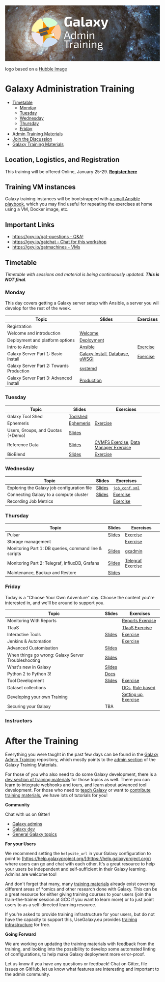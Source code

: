 ![Galaxy Admin Training logo: GTN star over center of a galaxy background with the text Galaxy Admin Training](./logo.png)

logo based on a [Hubble Image](https://hubblesite.org/contents/media/images/2018/48/4280-Image.html)

# Galaxy Administration Training


- [Timetable](#timetable)
	- [Monday](#monday)
	- [Tuesday](#tuesday)
	- [Wednesday](#wednesday)
	- [Thursday](#thursday)
	- [Friday](#friday)
- [Admin Training Materials](https://training.galaxyproject.org/training-material/topics/admin/)
- [Join the Discussion](https://gxy.io/gatchat)
- [Galaxy Training Materials](https://training.galaxyproject.org/)

## Location, Logistics, and Registration

This training will be offered Online, January 25-29. [**Register here**](https://galaxyproject.org/events/2021-01-admin-training/)

## Training VM instances

Galaxy training instances will be bootstrapped with [a small Ansible playbook](/bootstrap-instances), which you may find useful for repeating the exercises at home using a VM, Docker image, etc.

## Important Links

- [https://gxy.io/gat-questions - Q&A!](https://gxy.io/gat-questions)
- [https://gxy.io/gatchat - Chat for this workshop](https://gxy.io/gatchat)
- [https://gxy.io/gatmachines - VMs](https://gxy.io/gatmachines)

## Timetable

_Timetable with sessions and material is being continuously updated. **This is NOT final**._

### Monday

This day covers getting a Galaxy server setup with Ansible, a server you will develop for the rest of the week.

| **Topic**                                  | **Slides**                                                                            | **Exercises**                  |
| ---------                                  | ---------                                                                             | -----------                    |
| Registration                               |                                                                                       |                                |
| Welcome and introduction                   | [Welcome][welcome-slides]                                                             |                                |
| Deployment and platform options            | [Deployment][deployment-slides]                                                       |                                |
| Intro to Ansible                           | [Ansible][ansible-slides]                                                             | [Exercise][ansible-exercise]   |
| Galaxy Server Part 1: Basic Install        | [Galaxy Install][ansible-galaxy-slides], [Database][db-slides], [uWSGI][uwsgi-slides] | [Exercise][ansible-galaxy]     |
| Galaxy Server Part 2: Towards Production   | [systemd][systemd-slides]                                                             |                                |
| Galaxy Server Part 3: Advanced Install     | [Production][production-slides]                                                       |                                |


### Tuesday


| **Topic**                         | **Slides**                    | **Exercises**                                                                    |
| ---------                         | ---------                     | -----------                                                                      |
| Galaxy Tool Shed                  | [Toolshed][toolshed-slides]   |                                                                                  |
| Ephemeris                         | [Ephemeris][ephemeris-slides] | [Exercise][ephemeris-exercise]                                                   |
| Users, Groups, and Quotas (+Demo) | [Slides][users-groups-slides] |                                                                                  |
| Reference Data                    | [Slides][ref-genomes-slides]  | [CVMFS Exercise][cvmfs-exercise], [Data Manager Exercise][data-manager-exercise] |
| BioBlend                          | [Slides][bioblend-slides]     | [Exercise][bioblend-exercise]                                                    |


### Wednesday

| **Topic**                                   | **Slides**               | **Exercises**                    |
| --------                                    | ---------                | ---------                        |
| Exploring the Galaxy job configuration file | [Slides][cluster-slides] | [`job_conf.xml`][job-conf-xml]   |
| Connecting Galaxy to a compute cluster      | [Slides][cluster-slides] | [Exercise][cluster-exercise]     |
| Recording Job Metrics                       |                          | [Exercise][job-metrics-exercise] |


### Thursday

| **Topic**                                             | **Slides**                  | **Exercises**                            |
| ---------                                             | ---------                   | -------------                            |
| Pulsar                                                | [Slides][hetero-slides]     | [Exercise][hetero-exercise]              |
| Storage management                                    |                             | [Exercise][storage-exercise]             |
| Monitoring Part 1: DB queries, command line & scripts | [Slides][gxadmin-slides]    | [gxadmin][gxadmin-exercise]              |
| Monitoring Part 2: Telegraf, InfluxDB, Grafana        | [Slides][monitoring-slides] | [Telegraf Exercise][monitoring-exercise] |
| Maintenance, Backup and Restore                       | [Slides][maintenance]       |                                          |

### Friday

Today is a "Choose Your Own Adventure" day. Choose the content you're interested in, and we'll be around to support you.

| **Topic**                                           | **Slides**                         | **Exercises**                                                    |
| ---------                                           | ---------                          | -------------                                                    |
| Monitoring With Reports                             |                                    | [Reports Exercise][monitoring-reports]                           |
| TIaaS                                               |                                    | [TIaaS Exercise][tiaas-exercise]                                 |
| Interactive Tools                                   | [Slides][interactive-tools-slides] | [Exercise][interactive-tools]                                    |
| Jenkins & Automation                                |                                    | [Exercise][jenkins-exercise]                                     |
| Advanced Customisation                              | [Slides][advanced-customisation]   |                                                                  |
| When things go wrong: Galaxy Server Troubleshooting | [Slides][troubleshooting-slides]   |                                                                  |
| What's new in Galaxy                                | [Slides][whats-new]                |                                                                  |
| Python 2 to Python 3!                               | [Docs][py2to3]                     |                                                                  |
| Tool Development                                    | [Slides][tool-dev-slides]          | [Exercise][planemo]                                              |
| Dataset collections                                 |                                    | [DCs][dc], [Rule based][rb]                                      |
| Developing your own Training                        |                                    | [Setting up][training-jekyll], [Exercise][training-new-tutorial] |
| Securing your Galaxy                                |  TBA                               |                                                                  |



[welcome-slides]:           https://galaxyproject.github.io/admin-training/2020-barcelona/00-intro/intro.html
[deployment-slides]:        https://training.galaxyproject.org/training-material/topics/admin/slides/introduction.html
[ansible-slides]:           https://training.galaxyproject.org/training-material/topics/admin/tutorials/ansible/slides.html
[ansible-exercise]:         https://training.galaxyproject.org/training-material/topics/admin/tutorials/ansible/tutorial.html#your-first-playbook-and-first-role
[ansible-galaxy-slides]:    https://training.galaxyproject.org/training-material/topics/admin/tutorials/ansible-galaxy/slides.html
[ansible-galaxy]:           https://training.galaxyproject.org/training-material/topics/admin/tutorials/ansible-galaxy/tutorial.html
[db-slides]:                https://training.galaxyproject.org/training-material/topics/admin/tutorials/database/slides.html
[production-slides]:        https://training.galaxyproject.org/training-material/topics/admin/tutorials/production/slides.html
[uwsgi-slides]:             https://training.galaxyproject.org/training-material/topics/admin/tutorials/uwsgi/slides.html
[systemd-slides]:           https://training.galaxyproject.org/training-material/topics/admin/tutorials/systemd-supervisor/slides.html
[toolshed-slides]:          https://training.galaxyproject.org/training-material/topics/admin/tutorials/toolshed/slides.html
[ephemeris-slides]:         https://training.galaxyproject.org/training-material/topics/admin/tutorials/tool-management/slides.html
[ephemeris-exercise]:       https://training.galaxyproject.org/training-material/topics/admin/tutorials/tool-management/tutorial.html
[users-groups-slides]:      https://training.galaxyproject.org/training-material/topics/admin/tutorials/users-groups-quotas/slides.html
[ref-genomes-slides]:       https://training.galaxyproject.org/training-material/topics/admin/tutorials/cvmfs/slides.html
[cvmfs-exercise]:           https://training.galaxyproject.org/training-material/topics/admin/tutorials/cvmfs/tutorial.html
[data-manager-exercise]:    https://gist.github.com/natefoo/fba6465c1eccb95ffdcfa67d78d8d6b4
[pam-slides]:               https://training.galaxyproject.org/training-material/topics/admin/tutorials/external-auth/slides.html
[upstream-auth-exercise]:   https://training.galaxyproject.org/training-material/topics/admin/tutorials/external-auth/tutorial.html
[job-conf-xml]:             https://github.com/galaxyproject/galaxy/blob/dev/lib/galaxy/config/sample/job_conf.xml.sample_advanced
[cluster-slides]:           https://training.galaxyproject.org/training-material/topics/admin/tutorials/connect-to-compute-cluster/slides.html
[cluster-exercise]:         https://training.galaxyproject.org/training-material/topics/admin/tutorials/connect-to-compute-cluster/tutorial.html
[hetero-slides]:            https://training.galaxyproject.org/training-material/topics/admin/tutorials/heterogeneous-compute/slides.html
[hetero-exercise]:          https://training.galaxyproject.org/training-material/topics/admin/tutorials/heterogeneous-compute/tutorial.html
[bioblend-slides]:          https://training.galaxyproject.org/training-material/topics/dev/tutorials/bioblend-api/slides.html
[bioblend-exercise]:        https://mybinder.org/v2/gh/nsoranzo/bioblend-tutorial/master?filepath=bioblend_histories.ipynb
[monitoring-slides]:        https://training.galaxyproject.org/training-material/topics/admin/tutorials/monitoring/slides.html
[monitoring-exercise]:      https://training.galaxyproject.org/training-material/topics/admin/tutorials/monitoring/tutorial.html
[storage-exercise]:         https://training.galaxyproject.org/training-material/topics/admin/tutorials/object-store/tutorial.html
[gxadmin-exercise]:         https://training.galaxyproject.org/training-material/topics/admin/tutorials/gxadmin/tutorial.html
[gxadmin-slides]:           https://training.galaxyproject.org/training-material/topics/admin/tutorials/gxadmin/slides.html
[monitoring-reports]:       https://training.galaxyproject.org/training-material/topics/admin/tutorials/reports/tutorial.html
[advanced-customisation]:   https://training.galaxyproject.org/training-material/topics/admin/tutorials/advanced-galaxy-customisation/slides.html
[jenkins-exercise]:         https://training.galaxyproject.org/training-material/topics/admin/tutorials/jenkins/tutorial.html
[job-metrics-exercise]:     https://training.galaxyproject.org/training-material/topics/admin/tutorials/job-metrics/tutorial.html
[maintenance]:              https://training.galaxyproject.org/training-material/topics/admin/tutorials/maintenance/slides.html
[interactive-tools-slides]: https://training.galaxyproject.org/training-material/topics/admin/tutorials/interactive-tools/slides.html
[interactive-tools]:        https://training.galaxyproject.org/training-material/topics/admin/tutorials/interactive-tools/tutorial.html
[tool-dev-slides]:          https://training.galaxyproject.org/training-material/topics/dev/tutorials/tool-integration/slides.html
[planemo]:                  https://planemo.readthedocs.io/en/latest/writing_standalone.html
[survey]:                   https://bsc3.typeform.com/to/X5bqFf
[whats-new]:                https://docs.google.com/presentation/d/1LP6BFRc5yxnc5JAkQDlxDN7guPvQPftIsHkNlqQwr-w/edit?usp=sharing
[py2to3]:                   https://docs.galaxyproject.org/en/master/admin/python.html
[training-jekyll]:          https://training.galaxyproject.org/training-material/topics/contributing/tutorials/running-jekyll/tutorial.html
[training-new-tutorial]:    https://training.galaxyproject.org/training-material/topics/contributing/tutorials/create-new-tutorial/tutorial.html
[dc]:                       https://training.galaxyproject.org/training-material/topics/galaxy-data-manipulation/tutorials/processing-many-samples-at-once/tutorial.html#20-using-collections
[rb]:                       https://training.galaxyproject.org/training-material/topics/galaxy-data-manipulation/tutorials/upload-rules/tutorial.html
[whats-new]:                https://bit.ly/gxwhatsnew2019
[updating-slides]:          https://training.galaxyproject.org/training-material/topics/admin/tutorials/upgrading/slides.html#1
[troubleshooting-slides]:   https://training.galaxyproject.org/training-material/topics/admin/tutorials/troubleshooting/slides.html
[telegraf-exercise]:        https://training.galaxyproject.org/training-material/topics/admin/tutorials/monitoring/tutorial.html
[tiaas-exercise]:           https://training.galaxyproject.org/training-material/topics/admin/tutorials/tiaas/tutorial.html
[upgrade]:                  https://training.galaxyproject.org/training-material/topics/admin/tutorials/upgrading/slides.html

### Instructors


# After the Training

Everything you were taught in the past few days can be found in the [Galaxy Admin Training](https://github.com/galaxyproject/admin-training/) repository, which mostly points to the [admin section](https://training.galaxyproject.org/training-material/topics/admin/) of the Galaxy Training Materials.

For those of you who also need to do some Galaxy development, there is a [dev section of training materials](https://training.galaxyproject.org/training-material/topics/dev/) for those topics as well. There you can learn to integrate webhooks and tours, and learn about advanced tool development. For those who need to [teach Galaxy](https://training.galaxyproject.org/training-material/topics/instructors/) or want to [contribute training materials](https://training.galaxyproject.org/training-material/topics/contributing/), we have lots of tutorials for you!

**Community**

Chat with us on Gitter!

 - [Galaxy admins](http://gitter.im/galaxyproject/admins)
 - [Galaxy dev](https://gitter.im/galaxyproject/dev)
 - [General Galaxy topics](http://gitter.im/galaxyproject/Lobby)

**For your Users**

We recommend setting the `helpsite_url` in your Galaxy configuration to point to [https://help.galaxyproject.org/](https://help.galaxyproject.org/) where users can go and chat with each other. It's a great resource to help your users be independent and self-sufficient in their Galaxy learning. Admins are welcome too!

And don't forget that many, many [training materials](https://training.galaxyproject.org/training-material/) already exist covering different areas of \*omics and other research done with Galaxy. This can be a great resource for either giving training courses to your users (join the train-the-trainer session at GCC if you want to learn more) or to just point users to as a self-directed learning resource.

If you're asked to provide training infrastructure for your users, but do not have the capacity to support this, UseGalaxy.eu provides [training infrastructure](https://galaxyproject.eu/tiaas) for free.

**Going Forward**

We are working on updating the training materials with feedback from the training, and looking into the possibility to develop some automated linting of configurations, to help make Galaxy deployment more error-proof.

Let us know if you have any questions or feedback! Chat on Gitter, file issues on GitHub, let us know what features are interesting and important to the admin community.
